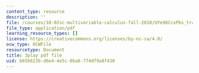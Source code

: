 ```yaml
---
content_type: resource
description: ''
file: /courses/18-02sc-multivariable-calculus-fall-2010/UYe98CcxPbs_transcript.pdf
file_type: application/pdf
learning_resource_types: []
license: https://creativecommons.org/licenses/by-nc-sa/4.0/
ocw_type: OCWFile
resourcetype: Document
title: 3play pdf file
uid: b65b623b-d6e4-4e5c-8ba6-774df9a8f430
---
```

